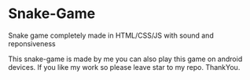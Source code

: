 # Snake-Game
Snake game completely made in HTML/CSS/JS with sound and reponsiveness

This snake-game is made by me you can also play this game on android devices.
If you like my work so please leave star to my repo. 
ThankYou.


